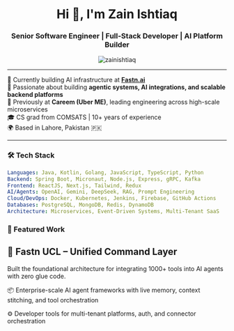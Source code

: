 <!-- README.md for github.com/zainishtiaq -->

<h1 align="center">Hi 👋, I'm Zain Ishtiaq</h1>
<h3 align="center">Senior Software Engineer | Full-Stack Developer | AI Platform Builder</h3>

<p align="center">
  <img src="https://komarev.com/ghpvc/?username=zainishtiaq&label=Profile%20views&color=0e75b6&style=flat" alt="zainishtiaq" />
</p>

---

🚀 Currently building AI infrastructure at **[Fastn.ai](https://fastn.ai)**  
🧠 Passionate about building **agentic systems, AI integrations, and scalable backend platforms**  
💼 Previously at **Careem (Uber ME)**, leading engineering across high-scale microservices  
🎓 CS grad from COMSATS | 10+ years of experience  
🌍 Based in Lahore, Pakistan 🇵🇰  

---

### 🛠️ Tech Stack

```yaml
Languages: Java, Kotlin, Golang, JavaScript, TypeScript, Python
Backend: Spring Boot, Micronaut, Node.js, Express, gRPC, Kafka
Frontend: ReactJS, Next.js, Tailwind, Redux
AI/Agents: OpenAI, Gemini, DeepSeek, RAG, Prompt Engineering
Cloud/DevOps: Docker, Kubernetes, Jenkins, Firebase, GitHub Actions
Databases: PostgreSQL, MongoDB, Redis, DynamoDB
Architecture: Microservices, Event-Driven Systems, Multi-Tenant SaaS
```

###  🚀 Featured Work
## 🧩 Fastn UCL – Unified Command Layer
Built the foundational architecture for integrating 1000+ tools into AI agents with zero glue code.

📦 Enterprise-scale AI agent frameworks with live memory, context stitching, and tool orchestration

⚙️ Developer tools for multi-tenant platforms, auth, and connector orchestration

